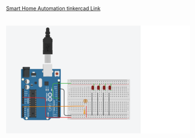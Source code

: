 [Smart Home Automation tinkercad Link ](https://www.tinkercad.com/things/0yLUAXh0gRP)


<h1 align="fill" >
 <img src="assessment1.png"/ width="550px">
</h1>


